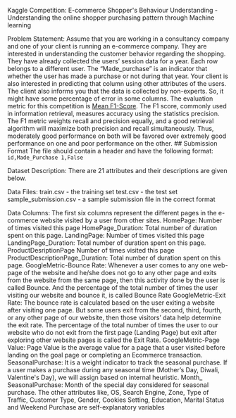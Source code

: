 Kaggle Competition: 
E-commerce Shopper's Behaviour Understanding - Understanding the online shopper purchasing pattern through Machine learning

Problem Statement: 
Assume that you are working in a consultancy company and one of your client is running an e-commerce company. They are interested in understanding the customer behavior regarding the shopping. They have already collected the users’ session data for a year. Each row belongs to a different user. The “Made_purchase” is an indicator that whether the user has made a purchase or not during that year. Your client is also interested in predicting that column using other attributes of the users. The client also informs you that the data is collected by non-experts. So, it might have some percentage of error in some columns.
The evaluation metric for this competition is [Mean F1-Score](https://en.wikipedia.org/wiki/F-score). The F1 score, commonly used in information retrieval, measures accuracy using the statistics precision. The F1 metric weights recall and precision equally, and a good retrieval algorithm will maximize both precision and recall simultaneously. Thus, moderately good performance on both will be favored over extremely good performance on one and poor performance on the other. ## Submission Format The file should contain a header and have the following format: ``` id,Made_Purchase 1,False ```

Dataset Description: 
There are 21 attributes and their descriptions are given below.

Data Files:
train.csv - the training set
test.csv - the test set
sample_submission.csv - a sample submission file in the correct format

Data Columns:
The first six columns represent the different pages in the e-commerce website visited by a user from other sites.
HomePage: Number of times visited this page
HomePage_Duration: Total number of duration spent on this page.
LandingPage: Number of times visited this page
LandingPage_Duration: Total number of duration spent on this page.
ProductDesriptionPage Number of times visited this page
ProductDescriptionPage_Duration: Total number of duration spent on this page.
GoogleMetric-Bounce Rate: Whenever a user comes to any one web-page of the website and he/she does not go to any other page and exits from the website from the same page, then this activity done by the user is called Bounce. And the percentage of the total number of times the user visiting our website and bounce it, is called Bounce Rate
GoogleMetric-Exit Rate: The bounce rate is calculated based on the user exiting a website after visiting one page. But some users exit from the second, third, fourth, or any other page of our website, then those visitors’ data help determine the exit rate. The percentage of the total number of times the user to our website who do not exit from the first page (Landing Page) but exit after exploring other website pages is called the Exit Rate.
GoogleMetric-Page Value: Page Value is the average value for a page that a user visited before landing on the goal page or completing an Ecommerce transaction.
SeasonalPurchase: It is a weight indicator to track the seasonal purchase. If a user makes a purchase during any seasonal time (Mother’s Day, Diwali, Valentine's Day), we will assign based on internal heuristic.
Month_ SeasonalPurchase: Month of the special day considered for seasonal purchase.
The other attributes like, OS, Search Engine, Zone, Type of Traffic, Customer Type, Gender, Cookies Setting, Education, Marital Status and Weekend Purchase are self-explanatory variables
